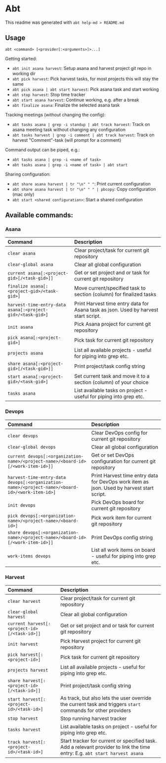 # Abt
This readme was generated with `abt help-md > README.md`

## Usage
`abt <command> [<provider[:<arguments>]>...]`

Getting started:
- `abt init asana harvest`: Setup asana and harvest project git repo in working dir
- `abt pick harvest`: Pick harvest tasks, for most projects this will stay the same
- `abt pick asana | abt start harvest`: Pick asana task and start working
- `abt stop harvest`: Stop time tracker
- `abt start asana harvest`: Continue working, e.g. after a break
- `abt finalize asana`: Finalize the selected asana task

Tracking meetings (without changing the config):
- `abt tasks asana | grep -i standup | abt track harvest`: Track on asana meeting task without changing any configuration
- `abt tasks harvest | grep -i comment | abt track harvest`: Track on harvest "Comment"-task (will prompt for a comment)

Command output can be piped, e.g.:
- `abt tasks asana | grep -i <name of task>`
- `abt tasks asana | grep -i <name of task> | abt start`

Sharing configuration:
- `abt share asana harvest | tr "\n" " "`: Print current configuration
- `abt share asana harvest | tr "\n" " " | pbcopy`: Copy configuration (mac only)
- `abt start <shared configuration>`: Start a shared configuration

## Available commands:
### Asana
| Command | Description |
| :------ | :---------- |
| `clear asana`                                              | Clear project/task for current git repository |
| `clear-global asana`                                       | Clear all global configuration |
| `current asana[:<project-gid>[/<task-gid>]]`               | Get or set project and or task for current git repository |
| `finalize asana[:<project-gid>/<task-gid>]`                | Move current/specified task to section (column) for finalized tasks |
| `harvest-time-entry-data asana[:<project-gid>/<task-gid>]` | Print Harvest time entry data for Asana task as json. Used by harvest start script. |
| `init asana`                                               | Pick Asana project for current git repository |
| `pick asana[:<project-gid>]`                               | Pick task for current git repository |
| `projects asana`                                           | List all available projects - useful for piping into grep etc. |
| `share asana[:<project-gid>[/<task-gid>]]`                 | Print project/task config string |
| `start asana[:<project-gid>/<task-gid>]`                   | Set current task and move it to a section (column) of your choice |
| `tasks asana`                                              | List available tasks on project - useful for piping into grep etc. |

### Devops
| Command | Description |
| :------ | :---------- |
| `clear devops`                                                                                  | Clear DevOps config for current git repository |
| `clear-global devops`                                                                           | Clear all global configuration |
| `current devops[:<organization-name>/<project-name>/<board-id>[/<work-item-id>]]`               | Get or set DevOps configuration for current git repository |
| `harvest-time-entry-data devops[:<organization-name>/<project-name>/<board-id>/<work-item-id>]` | Print Harvest time entry data for DevOps work item as json. Used by harvest start script. |
| `init devops`                                                                                   | Pick DevOps board for current git repository |
| `pick devops[:<organization-name>/<project-name>/<board-id>]`                                   | Pick work item for current git repository |
| `share devops[:<organization-name>/<project-name>/<board-id>[/<work-item-id>]]`                 | Print DevOps config string |
| `work-items devops`                                                                             | List all work items on board - useful for piping into grep etc. |

### Harvest
| Command | Description |
| :------ | :---------- |
| `clear harvest`                              | Clear project/task for current git repository |
| `clear-global harvest`                       | Clear all global configuration |
| `current harvest[:<project-id>[/<task-id>]]` | Get or set project and or task for current git repository |
| `init harvest`                               | Pick Harvest project for current git repository |
| `pick harvest[:<project-id>]`                | Pick task for current git repository |
| `projects harvest`                           | List all available projects - useful for piping into grep etc. |
| `share harvest[:<project-id>[/<task-id>]]`   | Print project/task config string |
| `start harvest[:<project-id>/<task-id>]`     | As track, but also lets the user override the current task and triggers `start` commands for other providers  |
| `stop harvest`                               | Stop running harvest tracker |
| `tasks harvest`                              | List available tasks on project - useful for piping into grep etc. |
| `track harvest[:<project-id>/<task-id>]`     | Start tracker for current or specified task. Add a relevant provider to link the time entry: E.g. `abt start harvest asana` |
